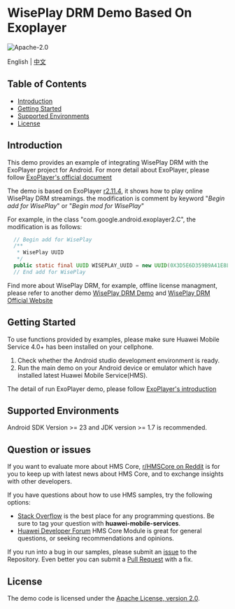 # WisePlay DRM Demo Based On Exoplayer #

![Apache-2.0](https://img.shields.io/badge/license-Apache-blue)

English | [中文](https://github.com/HMS-Core/hms-wiseplay-demo-exoplayer/blob/master/readme_zh.md)

## Table of Contents

 * [Introduction](#introduction)
 * [Getting Started](#getting-started)
 * [Supported Environments](#supported-environments)
 * [License](#license)
 
## Introduction

This demo provides an example of integrating WisePlay DRM with the ExoPlayer project for Android. 
For more detail about ExoPlayer, please follow [ExoPlayer's official document](https://exoplayer.dev/)

The demo is based on ExoPlayer [r2.11.4](https://github.com/google/ExoPlayer/releases/tag/r2.11.4), it shows how to play online WisePlay DRM streamings. the modification is comment by keyword "*Begin add for WisePlay*" or "*Begin mod for WisePlay*" 

For example, in the class "com.google.android.exoplayer2.C", the modification is as follows:
```java
  // Begin add for WisePlay
  /**
   * WisePlay UUID
   */
  public static final UUID WISEPLAY_UUID = new UUID(0X3D5E6D359B9A41E8L, 0XB843DD3C6E72C42CL);
  // End add for WisePlay
```

Find more about WisePlay DRM, for example, offline license managment, please refer to another demo [WisePlay DRM Demo](https://github.com/HMS-Core/hms-wiseplay-demo) and [WisePlay DRM Official Website](https://developer.huawei.com/consumer/en/doc/development/HMS-Guides/wiseplay-introduction)    
    

## Getting Started

To use functions provided by examples, please make sure Huawei Mobile Service 4.0+ has been installed on your cellphone.    
1. Check whether the Android studio development environment is ready.     
2. Run the main demo on your Android device or emulator which have installed latest Huawei Mobile Service(HMS). 
    
The detail of run ExoPlayer demo, please follow [ExoPlayer's introduction](https://github.com/google/ExoPlayer/blob/release-v2/demos/README.md)

## Supported Environments

Android SDK Version >= 23 and JDK version >= 1.7 is recommended.

## Question or issues
If you want to evaluate more about HMS Core,
[r/HMSCore on Reddit](https://www.reddit.com/r/HMSCore/) is for you to keep up with latest news about HMS Core, and to exchange insights with other developers.

If you have questions about how to use HMS samples, try the following options:
- [Stack Overflow](https://stackoverflow.com/questions/tagged/huawei-mobile-services) is the best place for any programming questions. Be sure to tag your question with 
**huawei-mobile-services**.
- [Huawei Developer Forum](https://forums.developer.huawei.com/forumPortal/en/home?fid=0101187876626530001) HMS Core Module is great for general questions, or seeking recommendations and opinions.

If you run into a bug in our samples, please submit an [issue](https://github.com/HMS-Core/hms-wiseplay-demo-exoplayer/issues) to the Repository. Even better you can submit a [Pull Request](https://github.com/HMS-Core/hms-wiseplay-demo-exoplayer/pulls) with a fix.

##  License
The demo code is licensed under the [Apache License, version 2.0](http://www.apache.org/licenses/LICENSE-2.0).
